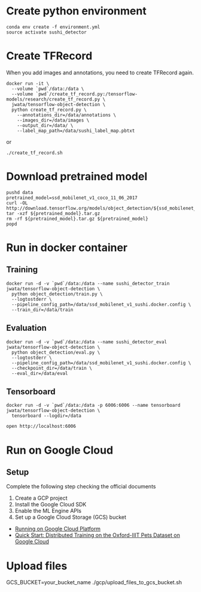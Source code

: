# Create python environment
```
conda env create -f environment.yml
source activate sushi_detector
```

# Create TFRecord
When you add images and annotations, you need to create TFRecord again.

```
docker run -it \
  --volume `pwd`/data:/data \
  --volume `pwd`/create_tf_record.py:/tensorflow-models/research/create_tf_record.py \
  jwata/tensorflow-object-detection \
  python create_tf_record.py \
    --annotations_dir=/data/annotations \
    --images_dir=/data/images \
    --output_dir=/data/ \
    --label_map_path=/data/sushi_label_map.pbtxt
```
or
```
./create_tf_record.sh
```

# Download pretrained model
```
pushd data
pretrained_model=ssd_mobilenet_v1_coco_11_06_2017
curl -OL http://download.tensorflow.org/models/object_detection/${ssd_mobilenet_v1_coco_11_06_2017}.tar.gz
tar -xzf ${pretrained_model}.tar.gz
rm -rf ${pretrained_model}.tar.gz ${pretrained_model}
popd
```

# Run in docker container
## Training
```
docker run -d -v `pwd`/data:/data --name sushi_detector_train jwata/tensorflow-object-detection \
  python object_detection/train.py \
  --logtostderr \
  --pipeline_config_path=/data/ssd_mobilenet_v1_sushi.docker.config \
  --train_dir=/data/train
```

## Evaluation
```
docker run -d -v `pwd`/data:/data --name sushi_detector_eval jwata/tensorflow-object-detection \
  python object_detection/eval.py \
  --logtostderr \
  --pipeline_config_path=/data/ssd_mobilenet_v1_sushi.docker.config \
  --checkpoint_dir=/data/train \
  --eval_dir=/data/eval
```

## Tensorboard
```
docker run -d -v `pwd`/data:/data -p 6006:6006 --name tensorboard jwata/tensorflow-object-detection \
  tensorboard --logdir=/data

open http://localhost:6006
```

# Run on Google Cloud
## Setup
Complete the following step checking the official documents
>
1. Create a GCP project
2. Install the Google Cloud SDK
3. Enable the ML Engine APIs
4. Set up a Google Cloud Storage (GCS) bucket

- [Running on Google Cloud Platform](https://github.com/tensorflow/models/blob/master/research/object_detection/g3doc/running_on_cloud.md)
- [Quick Start: Distributed Training on the Oxford-IIIT Pets Dataset on Google Cloud](https://github.com/tensorflow/models/blob/master/research/object_detection/g3doc/running_pets.md)

# Upload files
GCS_BUCKET=your_bucket_name ./gcp/upload_files_to_gcs_bucket.sh
